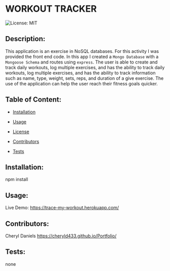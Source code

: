 # WORKOUT TRACKER

![License: MIT](https://img.shields.io/badge/License-MIT-brightgreen)

## Description: 
This application is an exercise in NoSQL databases. For this activity I was provided the front end code. In this app I created a `Mongo Database` with a `Mongoose Schema` and routes using `express`. The user is able to create and track daily workouts, log multiple exercises, and has the ability to track daily workouts, log multiple exercises, and has the ability to track information such as name, type, weight, sets, reps, and duration of a give exercise. The use of the application can help the user reach their fitness goals quicker. 

## Table of Content:
  * [Installation](#installation)

  * [Usage](#usage)

  * [License](#license)

  * [Contributors](#contributors)

  * [Tests](#tests)


## Installation:
npm install

## Usage:
Live Demo: https://trace-my-workout.herokuapp.com/

## Contributors:
Cheryl Daniels  https://cheryld433.github.io/Portfolio/

## Tests:
none




